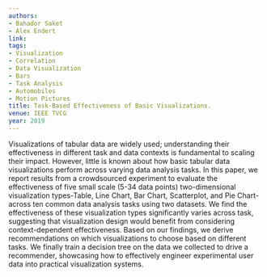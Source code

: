 ```yaml
---
authors:
- Bahador Saket
- Alex Endert
link:
tags:
- Visualization
- Correlation
- Data Visualization
- Bars
- Task Analysis
- Automobiles
- Motion Pictures
title: Task-Based Effectiveness of Basic Visualizations.
venue: IEEE TVCG
year: 2019
---
```

Visualizations of tabular data are widely used; understanding their effectiveness in different task and data contexts is fundamental to scaling their impact. However, little is known about how basic tabular data visualizations perform across varying data analysis tasks. In this paper, we report results from a crowdsourced experiment to evaluate the effectiveness of five small scale (5-34 data points) two-dimensional visualization types-Table, Line Chart, Bar Chart, Scatterplot, and Pie Chart-across ten common data analysis tasks using two datasets. We find the effectiveness of these visualization types significantly varies across task, suggesting that visualization design would benefit from considering context-dependent effectiveness. Based on our findings, we derive recommendations on which visualizations to choose based on different tasks. We finally train a decision tree on the data we collected to drive a recommender, showcasing how to effectively engineer experimental user data into practical visualization systems.